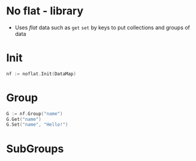 # No flat - library
* Uses _flat_ data such as `get` `set` by keys to put collections and groups of data

# Init
```go
nf := noflat.Init(DataMap)
```

# Group
```go
G := nf.Group("name")
G.Get("name")
G.Set("name", "Hello!")
```

# SubGroups
```go

```
